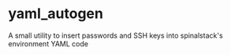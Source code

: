 yaml_autogen
============

A small utility to insert passwords and SSH keys into spinalstack's environment YAML code
